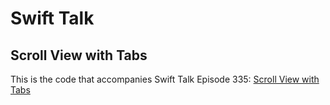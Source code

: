 # Swift Talk
## Scroll View with Tabs

This is the code that accompanies Swift Talk Episode 335: [Scroll View with Tabs](https://talk.objc.io/episodes/S01E335-scroll-view-with-tabs)
